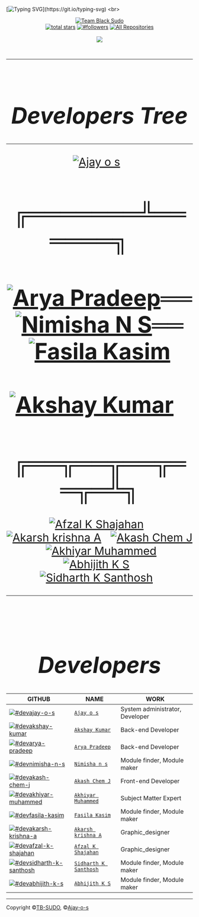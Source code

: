 [![Typing SVG](https://readme-typing-svg.herokuapp.com?color=%232DD309&size=28&lines=HI+Welcome+to;Team%20BLACK_SUDO;Nice+to+meet+you..!)](https://git.io/typing-svg)
<br>
<div align="center">

[![Team Black Sudo](https://github.com/TB-SUDO.png?size=200)](https://github.com/TB-SUDO) 
<br>
<a href="https://github.com/TB-SUDO?tab=repositories&sort=stargazers">
<img alt="total stars" title="Total stars on GitHub" src="https://custom-icon-badges.herokuapp.com/badge/dynamic/json?logo=star&color=55960c&labelColor=488207&label=Stars&style=for-the-badge&query=%24.stars&url=https://api.github-star-counter.workers.dev/user/TB-SUDO"/></a>
<a href="https://github.com/TB-SUDO?tab=followers">
<img alt="#followers" title="Follow me on Github" src="https://custom-icon-badges.herokuapp.com/github/followers/TB-SUDO?color=236ad3&labelColor=1155ba&style=for-the-badge&logo=person-add&label=Follow&logoColor=white"/></a>
<a href="https://github.com/TB-SUDO?tab=repositories&sort=stargazers"><img alt="All Repositories" title="All Repositories" src="https://custom-icon-badges.herokuapp.com/badge/-All%20Repos-2962FF?style=for-the-badge&logoColor=white&logo=repo"/></a>
</br></br>
<a href="https://github.com/TB-SUDO">
<img src="https://profile-counter.glitch.me/{Ajay-o-s}/count.svg"></a>
</div><br>

---
<br>


<div align="center" style="font-size:30px">

# ***Developers Tree***
---


<a href="https://github.com/Ajay-o-s"><img alt="Ajay o s" title="Ajay o s" src="https://github.com/Ajay-o-s.png?size=100"/></a>&#160;&#160;

# ╔═══════╩══════╗&#160;&#160;&#160;&#160;
# <a href="https://github.com/TB-SUDO"><img alt="Arya Pradeep" title="Arya Pradeep" src="https://github.com/TB-SUDO.png?size=100"/></a>══<a href="https://github.com/Nimisha-n-s"><img alt="Nimisha N S" title="Nimisha N S" src="https://github.com/Nimisha-n-s.png?size=100"/></a>══<a href="https://github.com/TB-SUDO"><img alt="Fasila Kasim" title="Fasila Kasim" src="https://github.com/TB-SUDO.png?size=100"/></a>&#160;&#160;&#160;&#160;&#160;&#160;&#160;&#160;&#160;&#160;<a href="https://github.com/akshay-011"><img alt="Akshay Kumar" title="Akshay Kumar" src="https://github.com/TB-SUDO.png?size=100"/></a>&#160;&#160;&#160;
# ╔══╦══╦══╦══╦═╩╗
<a href="https://github.com/afzalshaji18"><img alt="Afzal K Shajahan" title="Afzal K Shajahan" src="https://github.com/afzalshaji18.png?size=100"/></a>&#160;&#160;
<a href="https://github.com/akarsh-krishna"><img alt="Akarsh krishna A" title="Akarsh krishna A" src="https://github.com/akarsh-krishna.png?size=100"/></a>&#160;&#160;
<a href="https://github.com/ACJ007"><img alt="Akash Chem J" title="Akash Chem J" src="https://github.com/ACJ007.png?size=100"/></a>&#160;&#160;
<a href="https://github.com/TB-SUDO"><img alt="Akhiyar Muhammed" title="Akhiyar Muhammed" src="https://github.com/TB-SUDO.png?size=100"/></a>&#160;&#160;
<a href="https://github.com/TB-SUDO"><img alt="Abhijith K S" title="Abhijith K S" src="https://github.com/TB-SUDO.png?size=100"/></a>&#160;&#160;
<a href="https://github.com/TB-SUDO"><img alt="Sidharth K Santhosh" title="Sidharth K Santhosh" src="https://github.com/TB-SUDO.png?size=100"/></a>&#160;&#160;

----
<br>

# ***Developers***


|GITHUB|NAME|WORK|
| ----------------------                                                  | ---------------------------------                       | ----------- |
| [![#devajay-o-s](https://github.com/Ajay-o-s.png?size=100)](https://github.com/Ajay-o-s)               | [`Ajay o s`](https://github.com/Ajay-o-s)               | System administrator, Developer|
| [![#devakshay-kumar](https://github.com/TB-SUDO.png?size=100)](https://github.com/akshay-011)            | [`Akshay Kumar`](https://github.com/akshay-011)         | Back-end Developer|
| [![#devarya-pradeep](https://github.com/TB-SUDO.png?size=100)](https://github.com/TB-SUDO)            | [`Arya Pradeep`](https://github.com/TB-SUDO)            | Back-end Developer|
| [![#devnimisha-n-s](https://github.com/Nimisha-n-s.png?size=100)]()             | [`Nimisha n s`](https://github.com/Nimisha-n-s)             | Module finder, Module maker|
| [![#devakash-chem-j](https://github.com/ACJ007.png?size=100)](https://github.com/ACJ007)             | [`Akash Chem J`](https://github.com/ACJ007)             | Front-end Developer |
| [![#devakhiyar-muhammed](https://github.com/TB-SUDO.png?size=100)](https://github.com/TB-SUDO)        | [`Akhiyar Muhammed`](https://github.com/TB-SUDO)        | Subject Matter Expert |
| [![#devfasila-kasim](https://github.com/TB-SUDO.png?size=100)](https://github.com/TB-SUDO)            | [`Fasila Kasim`](https://github.com/TB-SUDO)            | Module finder, Module maker|
| [![#devakarsh-krishna-a](https://github.com/akarsh-krishna.png?size=100)](https://github.com/akarsh-krishna) | [`Akarsh krishna A`](https://github.com/akarsh-krishna) | Graphic_designer |
| [![#devafzal-k-shajahan](https://github.com/afzalshaji18.png?size=100)](https://github.com/afzalshaji18)   | [`Afzal K Shajahan`](https://github.com/afzalshaji18)   | Graphic_designer |
| [![#devsidharth-k-santhosh](https://github.com/TB-SUDO.png?size=100)](https://github.com/TB-SUDO)     | [`Sidharth K Santhosh`](https://github.com/TB-SUDO)     | Module finder, Module maker|
| [![#devabhijith-k-s](https://github.com/TB-SUDO.png?size=100)](https://github.com/TB-SUDO)            | [`Abhijith K S`](https://github.com/TB-SUDO)            | Module finder, Module maker|

</div>

---


Copyright &copy;[TB-SUDO](https://github.com/TB-SUDO), &copy;[Ajay-o-s](https://github.com/Ajay-o-s)
